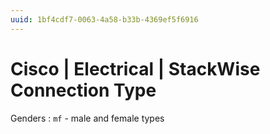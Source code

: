 ```yaml
---
uuid: 1bf4cdf7-0063-4a58-b33b-4369ef5f6916
---
```

# Cisco | Electrical | StackWise Connection Type

Genders
: `mf` - male and female types
